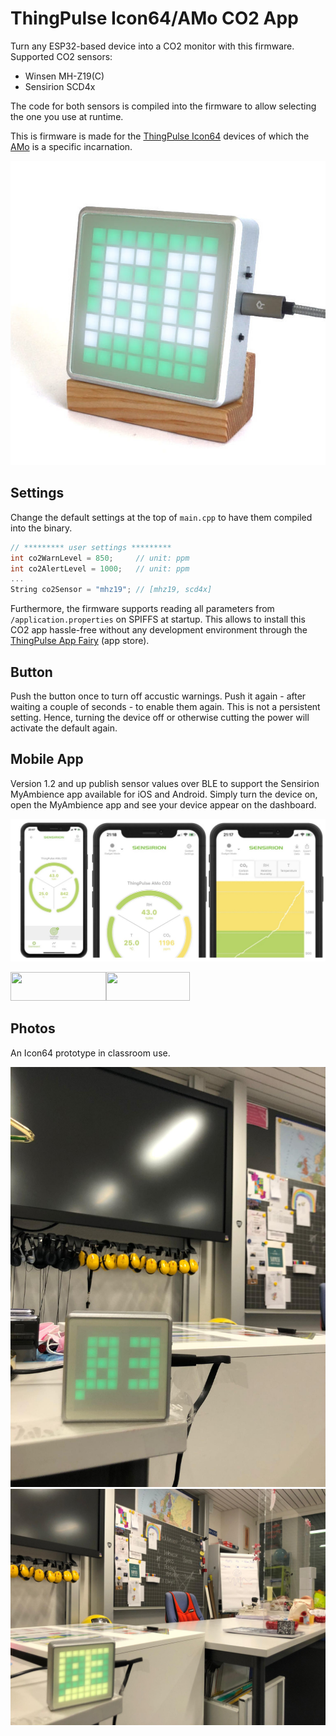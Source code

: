 # ThingPulse Icon64/AMo CO2 App

Turn any ESP32-based device into a CO2 monitor with this firmware. Supported CO2 sensors:

- Winsen MH-Z19(C)
- Sensirion SCD4x

The code for both sensors is compiled into the firmware to allow selecting the one you use at runtime.

This is firmware is made for the [ThingPulse Icon64](https://thingpulse.com/product/icon64/) devices of which the [AMo](https://thingpulse.com/product/amo-co2-monitor/) is a specific incarnation.

![](./resources/CO2-monitor-AMo_CO2-ok-green-LEDs.jpg)

## Settings

Change the default settings at the top of `main.cpp` to have them compiled into the binary.

```c++
// ********* user settings *********
int co2WarnLevel = 850;     // unit: ppm
int co2AlertLevel = 1000;   // unit: ppm
...
String co2Sensor = "mhz19"; // [mhz19, scd4x]
```
Furthermore, the firmware supports reading all parameters from `/application.properties` on SPIFFS at startup. This allows to install this CO2 app hassle-free without any development environment through the [ThingPulse App Fairy](https://github.com/ThingPulse/app-fairy) (app store).

## Button

Push the button once to turn off accustic warnings. Push it again - after waiting a couple of seconds - to enable them again. This is not a persistent setting. Hence, turning the device off or otherwise cutting the power will activate the default again.

## Mobile App
Version 1.2 and up publish sensor values over BLE to support the Sensirion MyAmbience app available for iOS and Android. Simply turn the device on, open the MyAmbience app and see your device appear on the dashboard.

![](./resources/Sensirion-MyAmbience.jpg)

<p><a href="https://play.google.com/store/apps/details?id=com.sensirion.myam&amp;hl=en_IE"><img loading="lazy" class="alignleft wp-image-3656 size-full" src="https://thingpulse.com/wp-content/uploads/2021/09/PlayStore.png" alt="" srcset="https://thingpulse.com/wp-content/uploads/2021/09/PlayStore.png 153w, https://thingpulse.com/wp-content/uploads/2021/09/PlayStore-150x46.png 150w" sizes="(max-width: 153px) 100vw, 153px" width="153" height="46"></a><a href="https://apps.apple.com/de/app/sensirion-myambience/id1529131572"><img loading="lazy" class="alignleft wp-image-3657" src="https://thingpulse.com/wp-content/uploads/2021/09/AppStore-300x103.png" alt="" srcset="https://thingpulse.com/wp-content/uploads/2021/09/AppStore-300x103.png 300w, https://thingpulse.com/wp-content/uploads/2021/09/AppStore-768x264.png 768w, https://thingpulse.com/wp-content/uploads/2021/09/AppStore-416x143.png 416w, https://thingpulse.com/wp-content/uploads/2021/09/AppStore.png 976w" sizes="(max-width: 134px) 100vw, 134px" width="134" height="46"></a></p>

## Photos

An Icon64 prototype in classroom use.

![Regular Level](./resources/RegularLevel.jpeg)
![Alert](./resources/FirstAlert.jpeg)
